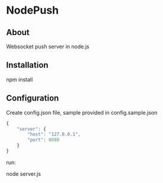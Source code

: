 NodePush
========

## About
Websocket push server in node.js

## Installation

npm install

## Configuration

Create config.json file, sample provided in config.sample.json
```js
{
	"server": {
		"host": "127.0.0.1",
		"port": 8080
	}
}
```

run:

node server.js